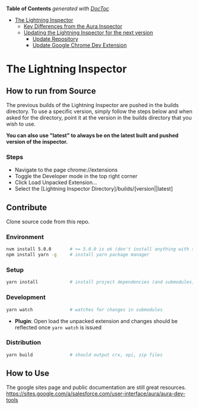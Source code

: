 <!-- START doctoc generated TOC please keep comment here to allow auto update -->
<!-- DON'T EDIT THIS SECTION, INSTEAD RE-RUN doctoc TO UPDATE -->
**Table of Contents**  *generated with [DocToc](https://github.com/thlorenz/doctoc)*

- [The Lightning Inspector](#the-lightning-inspector)
  - [Key Differences from the Aura Inspector](#key-differences-from-the-aura-inspector)
  - [Updating the Lightning Inspector for the next version](#updating-the-lightning-inspector-for-the-next-version)
    - [Update Repository](#update-repository)
    - [Update Google Chrome Dev Extension](#update-google-chrome-dev-extension)

<!-- END doctoc generated TOC please keep comment here to allow auto update -->

# The Lightning Inspector

## How to run from Source

The previous builds of the Lightning Inspector are pushed in the builds directory. To use a specific version, simply follow the steps below and when asked for the directory, point it at the version in the builds directory that you wish to use. 

**You can also use "latest" to always be on the latest built and pushed version of the inspector.**

### Steps ###
* Navigate to the page chrome://extensions
* Toggle the Developer mode in the top right corner
* Click Load Unpacked Extension...
* Select the [Lightning Inspector Directory]/builds/[version||latest]


## Contribute
Clone source code from this repo.

### Environment
```sh
nvm install 5.0.0       # >= 5.0.0 is ok (don't install anything with sudo)
npm install yarn -g     # install yarn package manager
```

### Setup
```sh
yarn install            # install project dependencies (and submodules)
```
### Development
```sh
yarn watch              # watches for changes in submodules
```

- **Plugin**: Open load the unpacked extension and changes should be reflected once `yarn watch` is issued

### Distribution
```sh
yarn build              # should output crx, xpi, zip files
```

## How to Use ##
The google sites page and public documentation are still great resources.
https://sites.google.com/a/salesforce.com/user-interface/aura/aura-dev-tools